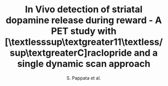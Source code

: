 ---
author: S. Pappata et al.
title: In Vivo detection of striatal dopamine release during reward - A PET study with [\textlesssup\textgreater11\textless/sup\textgreaterC]raclopride and a single dynamic scan approach
journal: NeuroImage
year: 2002
type: article
doi: 10.1006/nimg.2002.1121
---